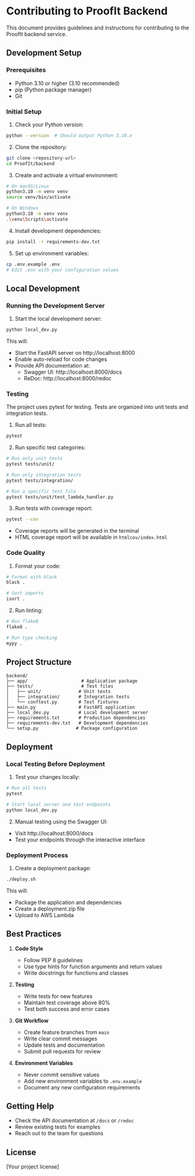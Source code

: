 # Contributing to ProofIt Backend

This document provides guidelines and instructions for contributing to the ProofIt backend service.

## Development Setup

### Prerequisites
- Python 3.10 or higher (3.10 recommended)
- pip (Python package manager)
- Git

### Initial Setup

1. Check your Python version:
```bash
python --version  # Should output Python 3.10.x
```

2. Clone the repository:
```bash
git clone <repository-url>
cd ProofIt/backend
```

3. Create and activate a virtual environment:
```bash
# On macOS/Linux
python3.10 -m venv venv
source venv/bin/activate

# On Windows
python3.10 -m venv venv
.\venv\Scripts\activate
```

4. Install development dependencies:
```bash
pip install -r requirements-dev.txt
```

5. Set up environment variables:
```bash
cp .env.example .env
# Edit .env with your configuration values
```

## Local Development

### Running the Development Server

1. Start the local development server:
```bash
python local_dev.py
```

This will:
- Start the FastAPI server on http://localhost:8000
- Enable auto-reload for code changes
- Provide API documentation at:
  - Swagger UI: http://localhost:8000/docs
  - ReDoc: http://localhost:8000/redoc

### Testing

The project uses pytest for testing. Tests are organized into unit tests and integration tests.

1. Run all tests:
```bash
pytest
```

2. Run specific test categories:
```bash
# Run only unit tests
pytest tests/unit/

# Run only integration tests
pytest tests/integration/

# Run a specific test file
pytest tests/unit/test_lambda_handler.py
```

3. Run tests with coverage report:
```bash
pytest --cov
```
- Coverage reports will be generated in the terminal
- HTML coverage report will be available in `htmlcov/index.html`

### Code Quality

1. Format your code:
```bash
# Format with black
black .

# Sort imports
isort .
```

2. Run linting:
```bash
# Run flake8
flake8 .

# Run type checking
mypy .
```

## Project Structure

```
backend/
├── app/                    # Application package
├── tests/                  # Test files
│   ├── unit/              # Unit tests
│   ├── integration/       # Integration tests
│   └── conftest.py        # Test fixtures
├── main.py                # FastAPI application
├── local_dev.py           # Local development server
├── requirements.txt       # Production dependencies
├── requirements-dev.txt   # Development dependencies
└── setup.py              # Package configuration
```

## Deployment

### Local Testing Before Deployment

1. Test your changes locally:
```bash
# Run all tests
pytest

# Start local server and test endpoints
python local_dev.py
```

2. Manual testing using the Swagger UI:
- Visit http://localhost:8000/docs
- Test your endpoints through the interactive interface

### Deployment Process

1. Create a deployment package:
```bash
./deploy.sh
```

This will:
- Package the application and dependencies
- Create a deployment.zip file
- Upload to AWS Lambda

## Best Practices

1. **Code Style**
   - Follow PEP 8 guidelines
   - Use type hints for function arguments and return values
   - Write docstrings for functions and classes

2. **Testing**
   - Write tests for new features
   - Maintain test coverage above 80%
   - Test both success and error cases

3. **Git Workflow**
   - Create feature branches from `main`
   - Write clear commit messages
   - Update tests and documentation
   - Submit pull requests for review

4. **Environment Variables**
   - Never commit sensitive values
   - Add new environment variables to `.env.example`
   - Document any new configuration requirements

## Getting Help

- Check the API documentation at `/docs` or `/redoc`
- Review existing tests for examples
- Reach out to the team for questions

## License

[Your project license] 